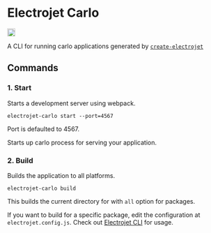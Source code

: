 # Electrojet Carlo

<a href="https://badge.fury.io/js/%40electrojet%2Fcarlo"><img src="https://badge.fury.io/js/%40electrojet%2Fcarlo.svg" alt="npm version" height="18"></a>

A CLI for running carlo applications generated by [`create-electrojet`](https://www.npmjs.com/package/create-electrojet)

## Commands

### 1. Start

Starts a development server using webpack.

```
electrojet-carlo start --port=4567
```

Port is defaulted to 4567.

Starts up carlo process for serving your application.

### 2. Build

Builds the application to all platforms.

```
electrojet-carlo build
```

This builds the current directory for with `all` option for packages.

If you want to build for a specific package, edit the configuration at `electrojet.config.js`. Check out [Electrojet CLI](https://www.npmjs.com/package/create-electrojet) for usage.
